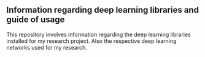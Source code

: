## Information regarding deep learning libraries and guide of usage 

This repository involves information regarding the deep learning libraries installed for my research project. Also the
respective deep learning networks used for my research.



